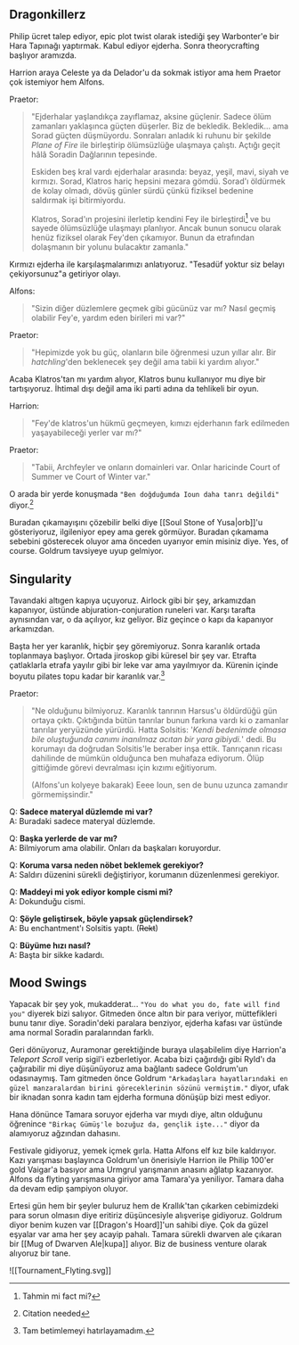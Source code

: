 ---
---  
  
## Dragonkillerz  
  
Philip ücret talep ediyor, epic plot twist olarak istediği şey Warbonter'e bir Hara Tapınağı yaptırmak. Kabul ediyor ejderha. Sonra theorycrafting başlıyor aramızda.  
  
Harrion araya Celeste ya da Delador'u da sokmak istiyor ama hem Praetor çok istemiyor hem Alfons.  
  
Praetor:  
> "Ejderhalar yaşlandıkça zayıflamaz, aksine güçlenir. Sadece ölüm zamanları yaklaşınca güçten düşerler. Biz de bekledik. Bekledik... ama Sorad güçten düşmüyordu. Sonraları anladık ki ruhunu bir şekilde *Plane of Fire* ile birleştirip ölümsüzlüğe ulaşmaya çalıştı. Açtığı geçit hâlâ Soradin Dağlarının tepesinde.  
>   
> Eskiden beş kral vardı ejderhalar arasında: beyaz, yeşil, mavi, siyah ve kırmızı. Sorad, Klatros hariç hepsini mezara gömdü. Sorad'ı öldürmek de kolay olmadı, dövüş günler sürdü çünkü fiziksel bedenine saldırmak işi bitirmiyordu.  
>   
> Klatros, Sorad'ın projesini ilerletip kendini Fey ile birleştirdi[^1] ve bu sayede ölümsüzlüğe ulaşmayı planlıyor. Ancak bunun sonucu olarak henüz fiziksel olarak Fey'den çıkamıyor. Bunun da etrafından dolaşmanın bir yolunu bulacaktır zamanla."  
  
Kırmızı ejderha ile karşılaşmalarımızı anlatıyoruz. "Tesadüf yoktur siz belayı çekiyorsunuz"a getiriyor olayı.  
  
Alfons:  
> "Sizin diğer düzlemlere geçmek gibi gücünüz var mı? Nasıl geçmiş olabilir Fey'e, yardım eden birileri mi var?"  
  
Praetor:  
> "Hepimizde yok bu güç, olanların bile öğrenmesi uzun yıllar alır. Bir *hatchling*'den beklenecek şey değil ama tabii ki yardım alıyor."  
  
Acaba Klatros'tan mı yardım alıyor, Klatros bunu kullanıyor mu diye bir tartışıyoruz. İhtimal dışı değil ama iki parti adına da tehlikeli bir oyun.  
  
Harrion:  
> "Fey'de klatros'un hükmü geçmeyen, kımızı ejderhanın fark edilmeden yaşayabileceği yerler var mı?"  
  
Praetor:  
> "Tabii, Archfeyler ve onların domainleri var. Onlar haricinde Court of Summer ve  Court of Winter var."  
  
O arada bir yerde konuşmada `"Ben doğduğumda Ioun daha tanrı değildi"` diyor.[^2]  
  
Buradan çıkamayışını çözebilir belki diye [[Soul Stone of Yusa|orb]]'u gösteriyoruz, ilgileniyor epey ama gerek görmüyor. Buradan çıkamama sebebini gösterecek oluyor ama önceden uyarıyor emin misiniz diye. Yes, of course. Goldrum tavsiyeye uyup gelmiyor.  
  
  
## Singularity  
  
Tavandaki altıgen kapıya uçuyoruz. Airlock gibi bir şey, arkamızdan kapanıyor, üstünde abjuration-conjuration runeleri var. Karşı tarafta aynısından var, o da açılıyor, kız geliyor. Biz geçince o kapı da kapanıyor arkamızdan.  
  
Başta her yer karanlık, hiçbir şey göremiyoruz. Sonra karanlık ortada toplanmaya başlıyor. Ortada jiroskop gibi küresel bir şey var. Etrafta çatlaklarla etrafa yayılır gibi bir leke var ama yayılmıyor da. Kürenin içinde boyutu pilates topu kadar bir karanlık var.[^3]  
  
Praetor:  
> "Ne olduğunu bilmiyoruz. Karanlık tanrının Harsus'u öldürdüğü gün ortaya çıktı. Çıktığında bütün tanrılar bunun farkına vardı ki o zamanlar tanrılar yeryüzünde yürürdü. Hatta Solsitis: '*Kendi bedenimde olmasa bile oluştuğunda canımı inanılmaz acıtan bir yara gibiydi.*' dedi. Bu korumayı da doğrudan Solsitis'le beraber inşa ettik. Tanrıçanın ricası dahilinde de mümkün olduğunca ben muhafaza ediyorum. Ölüp gittiğimde görevi devralması için kızımı eğitiyorum.  
>   
> (Alfons'un kolyeye bakarak) Eeee Ioun, sen de bunu uzunca zamandır görmemişsindir."  
  
Q: **Sadece materyal düzlemde mi var?**  
A: Buradaki sadece materyal düzlemde.  
  
Q: **Başka yerlerde de var mı?**  
A: Bilmiyorum ama olabilir. Onları da başkaları koruyordur.  
  
Q: **Koruma varsa neden nöbet beklemek gerekiyor?**  
A: Saldırı düzenini sürekli değiştiriyor, korumanın düzenlenmesi gerekiyor.  
  
Q: **Maddeyi mi yok ediyor komple cismi mi?**  
A: Dokunduğu cismi.  
  
Q: **Şöyle geliştirsek, böyle yapsak güçlendirsek?**  
A: Bu enchantment'ı Solsitis yaptı. (~~Rekt~~)  
  
Q: **Büyüme hızı nasıl?**  
A: Başta bir sikke kadardı.  
  
  
## Mood Swings  
  
Yapacak bir şey yok, mukadderat... `"You do what you do, fate will find you"` diyerek bizi salıyor. Gitmeden önce altın bir para veriyor, müttefikleri bunu tanır diye. Soradin'deki paralara benziyor, ejderha kafası var üstünde ama normal Soradin paralarından farklı.  
  
Geri dönüyoruz, Auramonar gerektiğinde buraya ulaşabilelim diye Harrion'a *Teleport Scroll* verip sigil'i ezberletiyor. Acaba bizi çağırdığı gibi Ryld'ı da çağırabilir mi diye düşünüyoruz ama bağlantı sadece Goldrum'un odasınaymış. Tam gitmeden önce Goldrum `"Arkadaşlara hayatlarındaki en güzel manzaralardan birini göreceklerinin sözünü vermiştim."` diyor, ufak bir iknadan sonra kadın tam ejderha formuna dönüşüp bizi mest ediyor.  
  
Hana dönünce Tamara soruyor ejderha var mıydı diye, altın olduğunu öğrenince `"Birkaç Gümüş'le bozuğuz da, gençlik işte..."` diyor da alamıyoruz ağzından dahasını.  
  
Festivale gidiyoruz, yemek içmek gırla. Hatta Alfons elf kız bile kaldırıyor. Kazı yarışması başlayınca Goldrum'un önerisiyle Harrion ile Philip 100'er gold Vaigar'a basıyor ama Urmgrul yarışmanın anasını ağlatıp kazanıyor. Alfons da flyting yarışmasına giriyor ama Tamara'ya yeniliyor. Tamara daha da devam edip şampiyon oluyor.  
  
Ertesi gün hem bir şeyler buluruz hem de Krallık'tan çıkarken cebimizdeki para sorun olmasın diye eritiriz düşüncesiyle alışverişe gidiyoruz. Goldrum diyor benim kuzen var [[Dragon's Hoard]]'un sahibi diye. Çok da güzel eşyalar var ama her şey acayip pahalı. Tamara sürekli dwarven ale çıkaran bir [[Mug of Dwarven Ale|kupa]] alıyor. Biz de business venture olarak alıyoruz bir tane.  
  
![[Tournament_Flyting.svg]]  
  
[^1]: Tahmin mi fact mi?  
[^2]: Citation needed  
[^3]: Tam betimlemeyi hatırlayamadım.